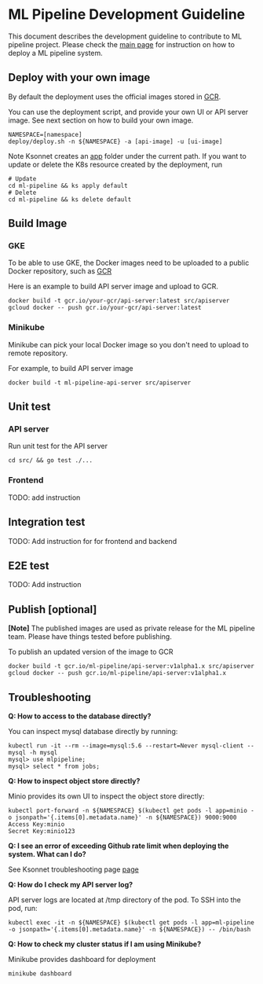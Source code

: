 # ML Pipeline Development Guideline

This document describes the development guideline to contribute to ML pipeline project. Please check the [main page](https://github.com/googleprivate/ml/blob/master/README.md) for instruction on how to deploy a ML pipeline system.

## Deploy with your own image

By default the deployment uses the official images stored in [GCR](https://cloud.google.com/container-registry/). 

You can use the deployment script, and provide your own UI or API server image. See next section on how to build your own image.
```
NAMESPACE=[namespace]
deploy/deploy.sh -n ${NAMESPACE} -a [api-image] -u [ui-image]
```
Note Ksonnet creates an [app](https://ksonnet.io/docs/concepts#application) folder under the current path. If you want to update or delete the K8s resource created by the deployment, run
```
# Update
cd ml-pipeline && ks apply default 
# Delete
cd ml-pipeline && ks delete default 
```

## Build Image
 
### GKE
To be able to use GKE, the Docker images need to be uploaded to a public Docker repository, such as [GCR](https://cloud.google.com/container-registry/)

Here is an example to build API server image and upload to GCR.  
````
docker build -t gcr.io/your-gcr/api-server:latest src/apiserver
gcloud docker -- push gcr.io/your-gcr/api-server:latest
````

### Minikube
Minikube can pick your local Docker image so you don't need to upload to remote repository.

For example, to build API server image  
```
docker build -t ml-pipeline-api-server src/apiserver
```

## Unit test

### API server
Run unit test for the API server
```
cd src/ && go test ./...
```
### Frontend
TODO: add instruction

## Integration test
TODO: Add instruction for for frontend and backend

## E2E test
TODO: Add instruction

## Publish [optional]
**[Note]** The published images are used as private release for the ML pipeline team. Please have things tested before publishing. 

To publish an updated version of the image to GCR 
```
docker build -t gcr.io/ml-pipeline/api-server:v1alpha1.x src/apiserver
gcloud docker -- push gcr.io/ml-pipeline/api-server:v1alpha1.x
```

## Troubleshooting

**Q: How to access to the database directly?**

You can inspect mysql database directly by running:
```
kubectl run -it --rm --image=mysql:5.6 --restart=Never mysql-client -- mysql -h mysql
mysql> use mlpipeline;
mysql> select * from jobs;
```

**Q: How to inspect object store directly?**

Minio provides its own UI to inspect the object store directly:
```
kubectl port-forward -n ${NAMESPACE} $(kubectl get pods -l app=minio -o jsonpath='{.items[0].metadata.name}' -n ${NAMESPACE}) 9000:9000
Access Key:minio
Secret Key:minio123
```

**Q: I see an error of exceeding Github rate limit when deploying the system. What can I do?**

See Ksonnet troubleshooting page [page](https://github.com/ksonnet/ksonnet/blob/master/docs/troubleshooting.md#github-rate-limiting-errors)

**Q: How do I check my API server log?**

API server logs are located at /tmp directory of the pod. To SSH into the pod, run:
```
kubectl exec -it -n ${NAMESPACE} $(kubectl get pods -l app=ml-pipeline -o jsonpath='{.items[0].metadata.name}' -n ${NAMESPACE}) -- /bin/bash
```

**Q: How to check my cluster status if I am using Minikube?**  

Minikube provides dashboard for deployment
```
minikube dashboard
```
